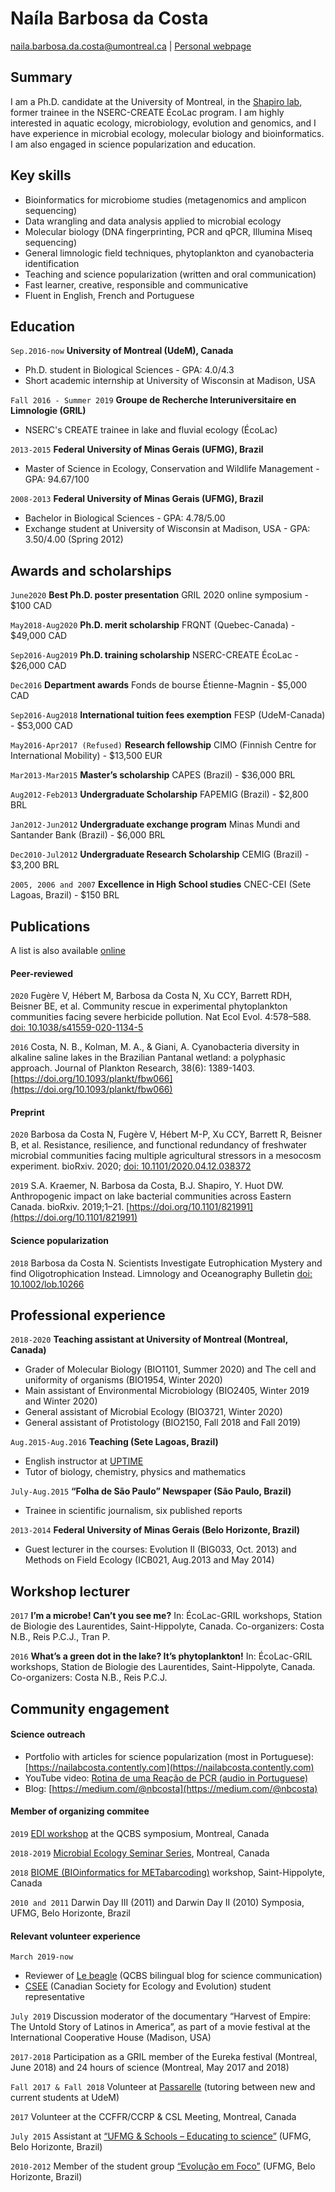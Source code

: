 
Naíla Barbosa da Costa
===========

<div id="webaddress">
<a href="naila.barbosa.da.costa@umontreal.ca">naila.barbosa.da.costa@umontreal.ca</a>
| <a href="https://nailacosta.weebly.com/">Personal webpage</a>
</div>

Summary
-------
I am a Ph.D. candidate at the University of Montreal, in the [Shapiro lab](http://www.shapirolab.ca/), former trainee in the NSERC-CREATE ÉcoLac program. I am highly interested in aquatic ecology, microbiology, evolution and genomics, and I have experience in microbial ecology, molecular biology and bioinformatics. I am also engaged in science popularization and education.

Key skills
-------
* Bioinformatics for microbiome studies (metagenomics and amplicon sequencing)
*	Data wrangling and data analysis applied to microbial ecology
*	Molecular biology (DNA fingerprinting, PCR and qPCR, Illumina Miseq sequencing) 
*	General limnologic field techniques, phytoplankton and cyanobacteria identification
*	Teaching and science popularization (written and oral communication)
*	Fast learner, creative, responsible and communicative
* Fluent in English, French and Portuguese

Education
-------
`Sep.2016-now`
__University of Montreal (UdeM), Canada__
- Ph.D. student in Biological Sciences - GPA: 4.0/4.3
- Short academic internship at University of Wisconsin at Madison, USA   

`Fall 2016 - Summer 2019`
__Groupe de Recherche Interuniversitaire en Limnologie (GRIL)__
- NSERC's CREATE trainee in lake and fluvial ecology (ÉcoLac)

`2013-2015`
__Federal University of Minas Gerais (UFMG), Brazil__
- Master of Science in Ecology, Conservation and Wildlife Management - GPA: 94.67/100

`2008-2013`
__Federal University of Minas Gerais (UFMG), Brazil__
- Bachelor in Biological Sciences - GPA: 4.78/5.00
- Exchange student at University of Wisconsin at Madison, USA - GPA: 3.50/4.00 (Spring 2012)

Awards and scholarships
-------
`June2020`
**Best Ph.D. poster presentation** GRIL 2020 online symposium - $100 CAD

`May2018-Aug2020`
**Ph.D. merit scholarship** FRQNT (Quebec-Canada) - $49,000 CAD

`Sep2016-Aug2019`
**Ph.D. training scholarship** NSERC-CREATE ÉcoLac - $26,000 CAD

`Dec2016`
**Department awards** Fonds de bourse Étienne-Magnin - $5,000 CAD

`Sep2016-Aug2018`
**International tuition fees exemption** FESP (UdeM-Canada) - $53,000 CAD

`May2016-Apr2017 (Refused)`
**Research fellowship** CIMO (Finnish Centre for International Mobility) - $13,500 EUR

`Mar2013-Mar2015`
**Master’s scholarship** CAPES (Brazil) - $36,000 BRL

`Aug2012-Feb2013`
**Undergraduate Scholarship** FAPEMIG (Brazil) - $2,800 BRL

`Jan2012-Jun2012`
**Undergraduate exchange program** Minas Mundi and Santander Bank (Brazil) - $6,000 BRL

`Dec2010-Jul2012`
**Undergraduate Research Scholarship** CEMIG (Brazil) - $3,200 BRL

`2005, 2006 and 2007`
**Excellence in High School studies** CNEC-CEI (Sete Lagoas, Brazil) - $150 BRL

Publications
-------
A list is also available [online](https://orcid.org/0000-0002-7158-933X)

#### Peer-reviewed
`2020`
Fugère V, Hébert M, Barbosa da Costa N, Xu CCY, Barrett RDH, Beisner BE, et al. Community rescue in experimental phytoplankton communities facing severe herbicide pollution. Nat Ecol Evol. 4:578–588. [doi: 10.1038/s41559-020-1134-5](https://www.nature.com/articles/s41559-020-1134-5)

`2016`
Costa, N. B., Kolman, M. A., & Giani, A. Cyanobacteria diversity in alkaline saline lakes in the Brazilian Pantanal wetland: a polyphasic approach. Journal of Plankton Research, 38(6): 1389-1403. [https://doi.org/10.1093/plankt/fbw066](https://doi.org/10.1093/plankt/fbw066)

#### Preprint
`2020` Barbosa da Costa N, Fugère V, Hébert M-P, Xu CCY, Barrett R, Beisner B, et al. Resistance, resilience, and functional redundancy of freshwater microbial communities facing multiple agricultural stressors in a mesocosm experiment. bioRxiv. 2020; [doi: 10.1101/2020.04.12.038372](https://www.biorxiv.org/content/10.1101/2020.04.12.038372v1)

`2019` S.A. Kraemer, N. Barbosa da Costa, B.J. Shapiro, Y. Huot DW. Anthropogenic impact on lake bacterial communities across Eastern Canada. bioRxiv. 2019;1–21. [https://doi.org/10.1101/821991](https://doi.org/10.1101/821991)

#### Science popularization
`2018` Barbosa da Costa N. Scientists Investigate Eutrophication Mystery and find Oligotrophication Instead. Limnology and Oceanography Bulletin [doi: 10.1002/lob.10266](https://aslopubs.onlinelibrary.wiley.com/doi/full/10.1002/lob.10266)

Professional experience
-------
`2018-2020`
__Teaching assistant at University of Montreal (Montreal, Canada)__
- Grader of Molecular Biology (BIO1101, Summer 2020) and The cell and uniformity of organisms (BIO1954, Winter 2020)
- Main assistant of Environmental Microbiology (BIO2405, Winter 2019 and Winter 2020)
- General assistant of Microbial Ecology (BIO3721, Winter 2020)
- General assistant of Protistology (BIO2150, Fall 2018 and Fall 2019)

`Aug.2015-Aug.2016`
__Teaching (Sete Lagoas, Brazil)__	  
- English instructor at [UPTIME](https://www.uptime.com.br/cursos-ingles)
- Tutor of biology, chemistry, physics and mathematics

`July-Aug.2015`
__“Folha de São Paulo” Newspaper (São Paulo, Brazil)__			     	                 
- Trainee in scientific journalism, six published reports

`2013-2014`
__Federal University of Minas Gerais (Belo Horizonte, Brazil)__
- Guest lecturer in the courses: Evolution II (BIG033, Oct. 2013) and Methods on Field Ecology (ICB021, Aug.2013 and May 2014)


Workshop lecturer
-------
`2017`
**I’m a microbe! Can’t you see me?** In: ÉcoLac-GRIL workshops, Station de Biologie des Laurentides, Saint-Hippolyte, Canada. Co-organizers: Costa N.B., Reis P.C.J., Tran P. 

`2016`
**What’s a green dot in the lake? It’s phytoplankton!** In: ÉcoLac-GRIL workshops, Station de Biologie des Laurentides, Saint-Hippolyte, Canada. Co-organizers: Costa N.B., Reis P.C.J.


Community engagement
-------
#### Science outreach
- Portfolio with articles for science popularization (most in Portuguese): [https://nailabcosta.contently.com](https://nailabcosta.contently.com)
- YouTube video: [Rotina de uma Reação de PCR (audio in Portuguese)](https://www.youtube.com/watch?v=rn40R5w5Fkw)
- Blog: [https://medium.com/@nbcosta](https://medium.com/@nbcosta)

#### Member of organizing commitee
`2019` [EDI workshop](https://qcbs.ca/edi-workshop/) at the QCBS symposium, Montreal, Canada

`2018-2019` [Microbial Ecology Seminar Series](https://wiki.qcbs.ca/microecoconf), Montreal, Canada

`2018` [BIOME (BIOinformatics for METabarcoding)](https://wiki.qcbs.ca/biome) workshop, Saint-Hippolyte, Canada

`2010 and 2011` Darwin Day III (2011) and Darwin Day II (2010) Symposia, UFMG, Belo Horizonte, Brazil

#### Relevant volunteer experience
`March 2019-now`
- Reviewer of [Le beagle](https://lebeagle.qcbs.ca/) (QCBS bilingual blog for science communication)
- [CSEE](https://www.csee-scee.ca/) (Canadian Society for Ecology and Evolution) student representative

`July 2019` Discussion moderator of the documentary “Harvest of Empire: The Untold Story of Latinos in America”, as part of a movie festival at the International Cooperative House (Madison, USA)

`2017-2018` Participation as a GRIL member of the Eureka festival (Montreal, June 2018) and 24 hours of science (Montreal, May 2017 and 2018)

`Fall 2017 & Fall 2018` Volunteer at [Passarelle](http://www.ahc.umontreal.ca/ActivitesJumelage/passerelle.htm) (tutoring between new and current students at UdeM)

`2017` Volunteer at the CCFFR/CCRP & CSL Meeting, Montreal, Canada

`July 2015` Assistant at [“UFMG & Schools – Educating to science”](https://www2.icb.ufmg.br/ufmgescolas/) (UFMG, Belo Horizonte, Brazil)

`2010-2012` Member of the student group [“Evolução em Foco”](https://evolucaoemfoco.weebly.com/) (UFMG, Belo Horizonte, Brazil)

<!-- 
### Hidden info
Check this template: https://mszep.github.io/pandoc_resume/
-->


